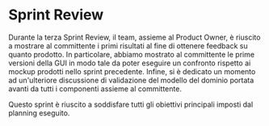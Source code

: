 # Sprint Review

Durante la terza Sprint Review, il team, assieme al Product Owner, è riuscito a mostrare al committente i primi risultati al fine di ottenere feedback su quanto prodotto. In particolare, abbiamo mostrato al committente le prime versioni della GUI in modo tale da poter eseguire un confronto rispetto ai mockup prodotti nello sprint precedente.
Infine, si è dedicato un momento ad un'ulteriore discussione di validazione del modello del dominio portata avanti da tutti i componenti assieme al committente.

Questo sprint è riuscito a soddisfare tutti gli obiettivi principali imposti dal planning eseguito.